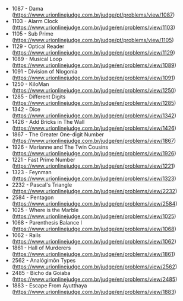 - 1087 - Dama (https://www.urionlinejudge.com.br/judge/pt/problems/view/1087)
- 1103 - Alarm Clock (https://www.urionlinejudge.com.br/judge/en/problems/view/1103) 
- 1105 - Sub Prime (https://www.urionlinejudge.com.br/judge/pt/problems/view/1105)
- 1129 - Optical Reader (https://www.urionlinejudge.com.br/judge/en/problems/view/1129) 
- 1089 - Musical Loop (https://www.urionlinejudge.com.br/judge/en/problems/view/1089)
- 1091 - Division of Nlogonia (https://www.urionlinejudge.com.br/judge/en/problems/view/1091)
- 1250 - KiloMan (https://www.urionlinejudge.com.br/judge/en/problems/view/1250)
- 1285 - Different Digits (https://www.urionlinejudge.com.br/judge/en/problems/view/1285)
- 1342 - Dice (https://www.urionlinejudge.com.br/judge/en/problems/view/1342)
- 1426 - Add Bricks in The Wall (https://www.urionlinejudge.com.br/judge/en/problems/view/1426)
- 1867 - The Greater One-digit Number (https://www.urionlinejudge.com.br/judge/en/problems/view/1867)
- 1926 - Marianne and The Twin Cousins (https://www.urionlinejudge.com.br/judge/en/problems/view/1926)
- 1221 - Fast Prime Number (https://www.urionlinejudge.com.br/judge/en/problems/view/1221)
- 1323 - Feynman (https://www.urionlinejudge.com.br/judge/en/problems/view/1323)
- 2232 - Pascal's Triangle (https://www.urionlinejudge.com.br/judge/en/problems/view/2232)
- 2584 - Pentagon (https://www.urionlinejudge.com.br/judge/en/problems/view/2584)
- 1025 - Where is the Marble (https://www.urionlinejudge.com.br/judge/en/problems/view/1025)
- 1068 - Parenthesis Balance I (https://www.urionlinejudge.com.br/judge/en/problems/view/1068)
- 1062 - Rails (https://www.urionlinejudge.com.br/judge/en/problems/view/1062)
- 1861 - Hall of Murderers (https://www.urionlinejudge.com.br/judge/en/problems/view/1861)
- 2562 - Analógimôn Types (https://www.urionlinejudge.com.br/judge/en/problems/view/2562)
- 2485 - Bicho da Goiaba (https://www.urionlinejudge.com.br/judge/en/problems/view/2485)
- 1883 - Escape From Ayutthaya (https://www.urionlinejudge.com.br/judge/en/problems/view/1883)

